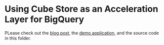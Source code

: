 # Using Cube Store as an Acceleration Layer for BigQuery

PLease check out the [blog post](https://cube.dev/blog/when-mysql-is-faster-than-bigquery/),
the [demo application](https://external-rollups-demo.cube.dev),
and the source code in this folder.